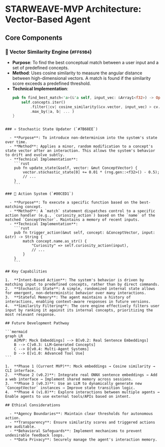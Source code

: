# STARWEAVE-MVP Architecture: Vector-Based Agent

## Core Components

### 🌈 Vector Similarity Engine (`#FF69B4`)
- **Purpose**: To find the best conceptual match between a user input and a set of predefined concepts.
- **Method**: Uses cosine similarity to measure the angular distance between high-dimensional vectors. A match is found if the similarity score exceeds a predefined threshold.
- **Technical Implementation**:
  ```rust
  pub fn find_best_match<'a>(&'a self, input_vec: &Array1<f32>) -> Option<&'a ConceptVector> {
      self.concepts.iter()
          .filter(|cv| cosine_similarity(&cv.vector, input_vec) > cv.threshold)
          .max_by(|a, b| ... )
  }
````

### ⚛️ Stochastic State Updater (`#7B68EE`)

  - **Purpose**: To introduce non-determinism into the system's state over time.
  - **Method**: Applies a minor, random modification to a concept's state vector after an interaction. This allows the system's behavior to drift and evolve subtly.
  - **Technical Implementation**:
    ```rust
    pub fn update_state(&self, vector: &mut ConceptVector) {
        vector.stochastic_state[0] += 0.01 * (rng.gen::<f32>() - 0.5);
        // ...
    }
    ```

### 🎨 Action System (`#00CED1`)

  - **Purpose**: To execute a specific function based on the best-matching concept.
  - **Method**: A `match` statement dispatches control to a specific action handler (e.g., `curiosity_action`) based on the `name` of the matched `ConceptVector`. Maintains a memory of recent inputs.
  - **Technical Implementation**:
    ```rust
    pub fn trigger_action(&mut self, concept: &ConceptVector, input: &str) -> String {
        match concept.name.as_str() {
            "Curiosity" => self.curiosity_action(input),
            // ...
        }
    }
    ```

## Key Capabilities

1.  **Intent-Based Action**: The system's behavior is driven by matching input to predefined concepts, rather than by direct commands.
2.  **Stochastic State**: A simple, randomized internal state allows for emergent, non-deterministic behavior over many interactions.
3.  **Stateful Memory**: The agent maintains a history of interactions, enabling context-aware responses in future versions.
4.  **Similarity Filtering**: The core engine effectively filters user input by ranking it against its internal concepts, prioritizing the most relevant response.

## Future Development Pathway

```mermaid
graph LR
    A[MVP: Mock Embeddings] --> B[v0.2: Real Sentence Embeddings]
    B --> C[v0.3: LLM-Generated Concepts]
    C --> D[v0.4: Multi-Agent Systems]
    D --> E[v1.0: Advanced Tool Use]
```

1.  **Phase 1 (Current MVP)**: Mock embeddings → Cosine similarity → CLI interface.
2.  **Phase 2 (v0.2)**: Integrate real ONNX sentence embeddings → Add a web interface → Implement shared memory across sessions.
3.  **Phase 3 (v0.3)**: Use an LLM to dynamically generate new `ConceptVector` instances → Improve state transition logic.
4.  **Phase 4 (v1.0)**: Explore interactions between multiple agents → Enable agents to use external tools/APIs based on intent.

## Ethical Considerations

  - **Agency Boundaries**: Maintain clear thresholds for autonomous action.
  - **Transparency**: Ensure similarity scores and triggered actions are auditable.
  - **Behavioral Safeguards**: Implement mechanisms to prevent undesirable feedback loops.
  - **Data Privacy**: Securely manage the agent's interaction memory.
